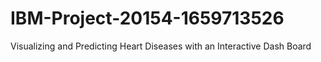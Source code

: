 # IBM-Project-20154-1659713526
Visualizing and Predicting Heart Diseases with an Interactive Dash Board
